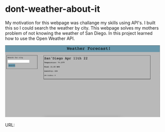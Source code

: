 # dont-weather-about-it

My motivation for this webpage was challange my skills using API's. I built this so I could search the weather by city. This webpage solves my mothers problem of not knowing the weather of San Diego. In this project learned how to use the Open Weather API. 

![picture-of-main](./assets/images/main1.png)

URL: